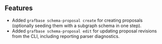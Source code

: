 ## Features
- Added `grafbase schema-proposal create` for creating proposals (optionally seeding them with a subgraph schema in one step).
- Added `grafbase schema-proposal edit` for updating proposal revisions from the CLI, including reporting parser diagnostics.
